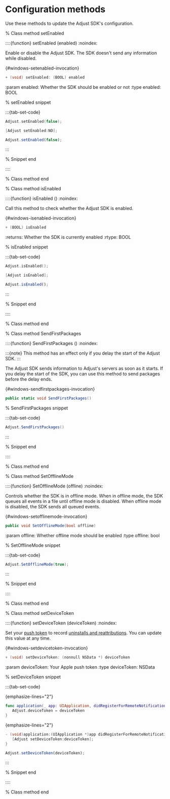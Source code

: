 # Configuration methods

Use these methods to update the Adjust SDK's configuration.

% Class method setEnabled

::::{function} setEnabled (enabled)
:noindex:

Enable or disable the Adjust SDK. The SDK doesn't send any information while disabled.

{#windows-setenabled-invocation}

```objective-c
+ (void) setEnabled: (BOOL) enabled
```

:param enabled: Whether the SDK should be enabled or not
:type enabled: BOOL

% setEnabled snippet

:::{tab-set-code}

```swift
Adjust.setEnabled(false);
```

```objective-c
[Adjust setEnabled:NO];
```

```javascript
Adjust.setEnabled(false);
```

:::

% Snippet end

::::

% Class method end

% Class method isEnabled

::::{function} isEnabled ()
:noindex:

Call this method to check whether the Adjust SDK is enabled.

{#windows-isenabled-invocation}

```objective-c
+ (BOOL) isEnabled
```

:returns: Whether the SDK is currently enabled
:rtype: BOOL

% isEnabled snippet

:::{tab-set-code}

```swift
Adjust.isEnabled();
```

```objective-c
[Adjust isEnabled];
```

```javascript
Adjust.isEnabled();
```

:::

% Snippet end

::::

% Class method end

% Class method SendFirstPackages

::::{function} SendFirstPackages ()
:noindex:

:::{note}
This method has an effect only if you delay the start of the Adjust SDK.
:::

The Adjust SDK sends information to Adjust's servers as soon as it starts. If you delay the start of the SDK, you can use this method to send packages before the delay ends.

{#windows-sendfirstpackages-invocation}

```c#
public static void SendFirstPackages()
```

% SendFirstPackages snippet

:::{tab-set-code}

```c#
Adjust.SendFirstPackages()
```

:::

% Snippet end

::::

% Class method end

% Class method SetOfflineMode

::::{function} SetOfflineMode (offline)
:noindex:

Controls whether the SDK is in offline mode. When in offline mode, the SDK queues all events in a file until offline mode is disabled. When offline mode is disabled, the SDK sends all queued events.

{#windows-setofflinemode-invocation}

```c#
public void SetOfflineMode(bool offline)
```

:param offline: Whether offline mode should be enabled
:type offline: bool

% SetOfflineMode snippet

:::{tab-set-code}

```c#
Adjust.SetOfflineMode(true);
```

:::

% Snippet end

::::

% Class method end

% Class method setDeviceToken

::::{function} setDeviceToken (deviceToken)
:noindex:

Set your [push token](https://help.adjust.com/en/article/push-notifications) to record [uninstalls and reattributions](https://help.adjust.com/en/article/uninstalls-reinstalls). You can update this value at any time.

{#windows-setdevicetoken-invocation}

```objective-c
+ (void) setDeviceToken: (nonnull NSData *) deviceToken
```

:param deviceToken: Your Apple push token
:type deviceToken: NSData

% setDeviceToken snippet

:::{tab-set-code}

{emphasize-lines="2"}

```swift
func application(_ app: UIApplication, didRegisterForRemoteNotificationsWithDeviceToken deviceToken: Data) {
   Adjust.deviceToken = deviceToken
}
```

{emphasize-lines="2"}

```objective-c
- (void)application:(UIApplication *)app didRegisterForRemoteNotificationsWithDeviceToken:(NSData *)deviceToken {
   [Adjust setDeviceToken:deviceToken];
}
```

```javascript
Adjust.setDeviceToken(deviceToken);
```

:::

% Snippet end

::::

% Class method end
